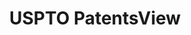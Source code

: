 ---
layout: default
bigquery: https://console.cloud.google.com/bigquery?p=patents-public-data&d=patentsview&page=dataset
citation: Attribution should be given to PatentsView for use, distribution, or derivative
  works.
code: https://github.com/CSSIP-AIR/PatentsView-Code-Snippets/
contributors: USPTO
cost: None
description: 'PatentsView includes US patent data including raw data (summaries, applications,
  pregrant applications), disambugations of inventors and assignees, and inventor
  gender estimates.  Also foreign priority data, # of figures and sheets, and government
  interest statements.'
documentation: https://patentsview.org/query/builder-faqs
last_edit: Mon, 04 Apr 2022 19:02:57 GMT
location: https://patentsview.org/
maintained_by: USPTO
record_creation_timestamp: 12/2/2020 17:20:46
schema_fields: '[''male_flag'', ''group_id'', ''country'', ''_371_date'', ''dependent'',
  ''county'', ''disamb_assignee_id_20190312'', ''disamb_assignee_id_20200630'', ''fname'',
  ''subgroup_id'', ''id'', ''text'', ''name_last'', ''role'', ''variety'', ''male'',
  ''subgroup'', ''withdrawn'', ''level_three'', ''city'', ''disamb_inventor_id_20190312'',
  ''gi_statement'', ''f371_date'', ''group'', ''term_disclaimer'', ''state_fips'',
  ''exemplary'', ''doctype'', ''category'', ''filename'', ''disamb_inventor_id_20190820'',
  ''date'', ''term_extension'', ''abstract'', ''num_sheets'', ''num_claims'', ''disamb_inventor_id_20200331'',
  ''inventor_id'', ''lawyer_id'', ''citation_id'', ''name'', ''doc_type'', ''name_first'',
  ''disamb_assignee_id_20200929'', ''section'', ''term_grant'', ''organization_id'',
  ''patent_id'', ''lname'', ''section_id'', ''lapse_of_patent'', ''state'', ''designation'',
  ''sector_title'', ''kind'', ''country_transformed'', ''deceased'', ''assignee_id'',
  ''contract_award_number'', ''rawlocation_id'', ''rawassignee_id'', ''ipc_version_indicator'',
  ''f102_date'', ''level_one'', ''number'', ''disamb_inventor_id_20170307'', ''latitude'',
  ''level_two'', ''rawinventor_id'', ''organization'', ''disamb_assignee_id_20200331'',
  ''disclaimer_date'', ''rel_id'', ''num_figures'', ''disamb_inventor_id_20200929'',
  ''uuid'', ''mainclass_id'', ''category_id'', ''classification_data_source'', ''disamb_inventor_id_20180528'',
  ''disamb_inventor_id_20191008'', ''subsection_id'', ''series_code'', ''disamb_inventor_id_20181127'',
  ''reldocno'', ''disamb_assignee_id_20191008'', ''num'', ''status'', ''type'', ''main_group'',
  ''application_id'', ''length'', ''rule_47'', ''disamb_inventor_id_20171003'', ''subclass_id'',
  ''ipc_class'', ''symbol_position'', ''field_id'', ''field_title'', ''disamb_inventor_id_20170808'',
  ''sequence'', ''relkind'', ''disamb_assignee_id_20181127'', ''disamb_inventor_id_20171226'',
  ''disamb_inventor_id_20200630'', ''disamb_assignee_id_20190820'', ''_102_date'',
  ''latin_name'', ''subclass'', ''attribution_status'', ''subcategory_id'', ''latlong'',
  ''title'', ''disamb_inventor_id_20191231'', ''longitude'', ''publication_number'',
  ''disamb_inventor_id_20201229'', ''classification_value'', ''classification_level'',
  ''action_date'', ''county_fips'', ''disamb_assignee_id_20191231'', ''applicant_type'',
  ''location_id'', ''classification_status'']'
shortname: patentsview
tags:
- disambiguation
- United States
- gender
terms_of_use: Creative Commons Attribution 4.0 International License.
timeframe: 1963-1999
title: USPTO PatentsView
uuid: cf1780b1-e265-4e49-8d1d-83b9cfe0fd9a
---